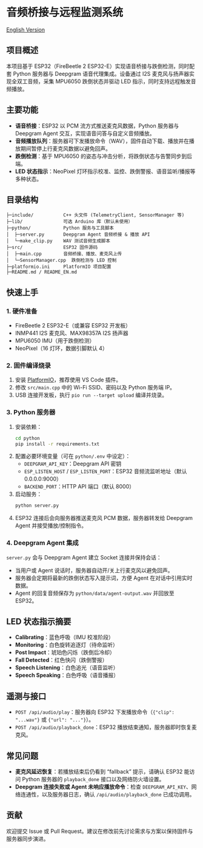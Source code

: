 # 音频桥接与远程监测系统

[English Version](README_EN.md)

## 项目概述

本项目基于 ESP32（FireBeetle 2 ESP32-E）实现语音桥接与跌倒检测，同时配套 Python 服务器与 Deepgram 语音代理集成。设备通过 I2S 麦克风与扬声器实现全双工音频，采集 MPU6050 跌倒状态并驱动 LED 指示，同时支持远程触发音频播放。

## 主要功能

- **语音桥接**：ESP32 以 PCM 流方式推送麦克风数据，Python 服务器与 Deepgram Agent 交互，实现语音问答与自定义音频播放。
- **音频播放队列**：服务器可下发播放命令（WAV），固件自动下载、播放并在播放期间暂停上行麦克风数据以避免回声。
- **跌倒检测**：基于 MPU6050 的姿态与冲击分析，将跌倒状态与告警同步到后端。
- **LED 状态指示**：NeoPixel 灯环指示校准、监控、跌倒警报、语音监听/播报等多种状态。

## 目录结构

```
├─include/           C++ 头文件 (TelemetryClient, SensorManager 等)
├─lib/               可选 Arduino 库（默认未使用）
├─python/            Python 服务与工具脚本
│  ├─server.py       Deepgram Agent 音频桥接 & 播放 API
│  └─make_clip.py    WAV 测试音频生成脚本
├─src/               ESP32 固件源码
│  ├─main.cpp        音频桥接、播放、麦克风上传
│  └─SensorManager.cpp  跌倒检测与 LED 控制
├─platformio.ini     PlatformIO 项目配置
├─README.md / README_EN.md
```

## 快速上手

### 1. 硬件准备

- FireBeetle 2 ESP32-E（或兼容 ESP32 开发板）
- INMP441 I2S 麦克风、MAX98357A I2S 扬声器
- MPU6050 IMU（用于跌倒检测）
- NeoPixel（16 灯环，数据引脚默认 4）

### 2. 固件编译烧录

1. 安装 [PlatformIO](https://platformio.org/)，推荐使用 VS Code 插件。
2. 修改 `src/main.cpp` 中的 Wi-Fi SSID、密码以及 Python 服务端 IP。
3. USB 连接开发板，执行 `pio run --target upload` 编译并烧录。

### 3. Python 服务器

1. 安装依赖：
   ```bash
   cd python
   pip install -r requirements.txt
   ```
2. 配置必要环境变量（可在 `python/.env` 中设定）：
   - `DEEPGRAM_API_KEY`：Deepgram API 密钥
   - `ESP_LISTEN_HOST` / `ESP_LISTEN_PORT`：ESP32 音频流监听地址（默认 0.0.0.0:9000）
   - `BACKEND_PORT`：HTTP API 端口（默认 8000）
3. 启动服务：
   ```bash
   python server.py
   ```
4. ESP32 连接后会向服务器推送麦克风 PCM 数据，服务器转发给 Deepgram Agent 并接受播放/控制指令。

### 4. Deepgram Agent 集成

`server.py` 会与 Deepgram Agent 建立 Socket 连接并保持会话：

- 当用户或 Agent 说话时，服务器自动开/关上行麦克风以避免回声。
- 服务器会定期将最新的跌倒状态写入提示词，方便 Agent 在对话中引用实时数据。
- Agent 的回复音频保存为 `python/data/agent-output.wav` 并回放至 ESP32。

## LED 状态指示摘要

- **Calibrating**：蓝色呼吸（IMU 校准阶段）
- **Monitoring**：白色旋转追逐灯（待命监听）
- **Post Impact**：琥珀色闪烁（跌倒后冷却）
- **Fall Detected**：红色快闪（跌倒警报）
- **Speech Listening**：白色追光（语音监听）
- **Speech Speaking**：白色呼吸（语音播报）

## 遥测与接口

- `POST /api/audio/play`：服务器向 ESP32 下发播放命令（`{"clip": "...wav"}` 或 `{"url": "..."}`）。
- `POST /api/audio/playback_done`：ESP32 播放结束通知，服务器即时恢复麦克风。

## 常见问题

- **麦克风延迟恢复**：若播放结束后仍看到 “fallback” 提示，请确认 ESP32 能访问 Python 服务器的 `playback_done` 接口以及网络防火墙设置。
- **Deepgram 连接失败或 Agent 未响应播放命令**：检查 `DEEPGRAM_API_KEY`、网络连通性，以及服务器日志，确认 `/api/audio/playback_done` 已成功调用。

## 贡献

欢迎提交 Issue 或 Pull Request。建议在修改前先讨论需求与方案以保持固件与服务器同步演进。
